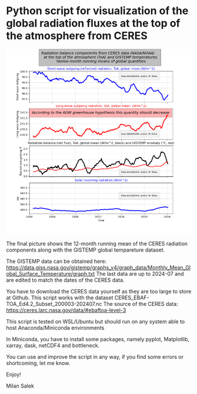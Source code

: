 # Python script for visualization of the global radiation fluxes at the top of the atmosphere from CERES
![Alt The final image should look like this](https://github.com/Milan007-sys/ceres_graphs/blob/main/CERES_radiation_fluxes_globe_ENG.png?raw=true)

The final picture shows the 12-month running mean of the CERES radiation components
along with the GISTEMP global tempareture dataset.

The GISTEMP data can be obtained here:
https://data.giss.nasa.gov/gistemp/graphs_v4/graph_data/Monthly_Mean_Global_Surface_Temperature/graph.txt
The last data are up to 2024-07 and are edited to match the dates of the CERES data. 

You have to download the CERES data yourself as they are too large to store at 
Github. This script works with the dataset CERES_EBAF-TOA_Ed4.2_Subset_200003-202407.nc
The source of the CERES data: 
https://ceres.larc.nasa.gov/data/#ebaftoa-level-3

This script is tested on WSL/Ubuntu but should run on any system able to host
Anaconda/Miniconda environments

In Miniconda, you have to install some packages, namely pyplot, Matplotlib, xarray, dask, netCDF4 and bottleneck. 

You can use and improve the script in any way, if you find some errors or shortcoming, let me know.

Enjoy!

Milan Salek 

